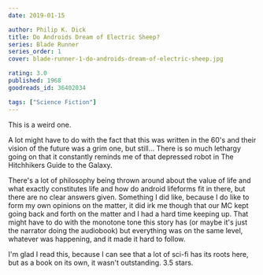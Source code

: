 ```yaml
---
date: 2019-01-15

author: Philip K. Dick
title: Do Androids Dream of Electric Sheep?
series: Blade Runner
series_order: 1
cover: blade-runner-1-do-androids-dream-of-electric-sheep.jpg

rating: 3.0
published: 1968
goodreads_id: 36402034

tags: ["Science Fiction"]
---
```


This is a weird one.

<!--more-->

A lot might have to do with the fact that this was written in the 60's and their vision of the future was a grim one, but still... There is so much lethargy going on that it constantly reminds me of that depressed robot in The Hitchhikers Guide to the Galaxy.

There's a lot of philosophy being thrown around about the value of life and what exactly constitutes life and how do android lifeforms fit in there, but there are no clear answers given. Something I did like, because I do like to form my own opinions on the matter, it did irk me though that our MC kept going back and forth on the matter and I had a hard time keeping up. That might have to do with the monotone tone this story has (or maybe it's just the narrator doing the audiobook) but everything was on the same level, whatever was happening, and it made it hard to follow.

I'm glad I read this, because I can see that a lot of sci-fi has its roots here, but as a book on its own, it wasn't outstanding. 3.5 stars.
